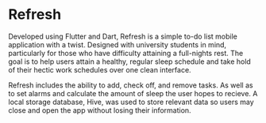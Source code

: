 # Refresh

Developed using Flutter and Dart, Refresh is a simple to-do list mobile application with a twist. Designed with university students in mind, particularly for those who have difficulty attaining a full-nights rest. The goal is to help users attain a healthy, regular sleep schedule and take hold of their hectic work schedules over one clean interface.

Refresh includes the ability to add, check off, and remove tasks. As well as to set alarms and calculate the amount of sleep the user hopes to recieve. A local storage database, Hive, was used to store relevant data so users may close and open the app without losing their information.

